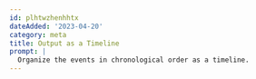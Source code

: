 ```yaml
---
id: plhtwzhenhhtx
dateAdded: '2023-04-20'
category: meta
title: Output as a Timeline
prompt: |
  Organize the events in chronological order as a timeline.
---
```

